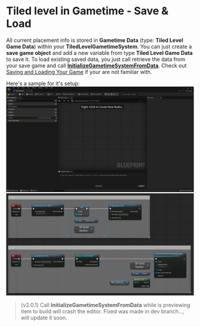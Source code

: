# Tiled level in Gametime - Save & Load

All current placement info is stored in **Gametime Data** (type: **Tiled Level Game Data**) within your **TiledLevelGametimeSystem**. You can just create a **save game object** and add a new variable from type **Tiled Level Game Data** to save it. To load existing saved data, you just call retrieve the data from your save game and call **[InitializeGametimeSystemFromData](Gametime/API/InitializeGametimeSystemFromData)**. Check out [Saving and Loading Your Game](https://docs.unrealengine.com/4.27/en-US/InteractiveExperiences/SaveGame/) if your are not familiar with.

Here's a sample for it's setup:
![image](../_media/Gametime/SaveLoad01.png)
![image](../_media/Gametime/SaveLoad02.png)

> (v2.0.1) Call **InitializeGametimeSystemFromData** while is previewing item to build will crash the editor. Fixed was made in dev branch..., will update it soon.

